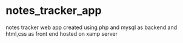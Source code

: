 # notes_tracker_app
 notes tracker web app created using php and mysql as backend and html,css as front end hosted on xamp server
